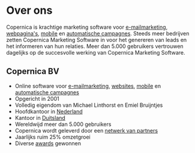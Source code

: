 # Over ons

Copernica is krachtige marketing software voor
[e-mailmarketing](http://www.copernica.com/nl/functies/e-mailings "e-mailmarketing"),
[webpagina's](http://www.copernica.com/nl/functies/webpaginas "webpagina's"),
[mobile](http://www.copernica.com/nl/functies/mobile "mobile") en
[automatische
campagnes](http://www.copernica.com/nl/functies/e-mailings/automatiseer-je-campagnes "automatische campagnes").
Steeds meer bedrijven zetten Copernica Marketing Software in voor het
genereren van leads en het informeren van hun relaties. Meer dan 5.000
gebruikers vertrouwen dagelijks op de succesvolle werking van Copernica
Marketing Software.

Copernica BV
------------

-   Online software voor
    [e-mailmarketing](http://www.copernica.com/nl/functies/e-mailings "e-mailmarketing"),
    [websites](http://www.copernica.com/nl/functies/webpaginas "webpagina's"),
    [mobile](http://www.copernica.com/nl/functies/mobile "mobile") en
    [automatische
    campagnes](http://www.copernica.com/nl/functies/e-mailings/automatiseer-je-campagnes "automatische campagnes")
-   Opgericht in 2001
-   Volledig eigendom van Michael Linthorst en Emiel Bruijntjes
-   Hoofdkantoor in
    [Nederland](http://www.copernica.com/nl/over-ons/neem-contact-met-ons-op "Copernica BV Nederland contactgegevens")
-   Kantoor in
    [Duitsland](http://www.copernica.com/de/uber-uns/kontaktieren-sie-uns "Copernica Deutschland GmbH contactgegevens")
-   Wereldwijd meer dan 5.000 gebruikers
-   Copernica wordt geleverd door een [netwerk van
    partners](http://www.copernica.com/nl/ondersteuning/vind-een-partner "partners")
-   Jaarlijks ruim 25% omzetgroei
-   Diverse
    [awards](http://www.copernica.com/nl/over-ons/awards "Gewonnen awards door Copernica BV")
    gewonnen

